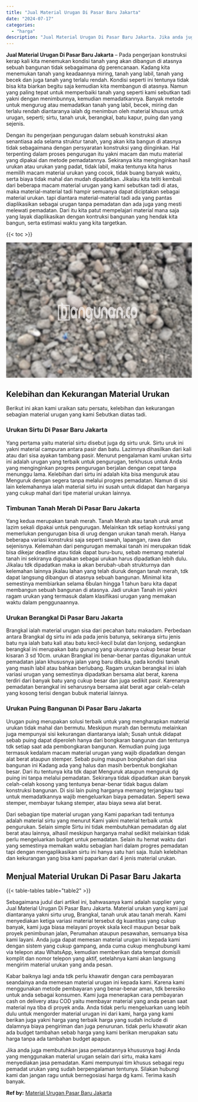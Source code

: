 ```yaml
---
title: "Jual Material Urugan Di Pasar Baru Jakarta"
date: "2024-07-17"
categories: 
  - "harga"
description: "Jual Material Urugan Di Pasar Baru Jakarta. Jika anda juga membutuhkan jasa pemadatannya khususnya bagi Anda yang menggunakan material urugan selain dari sir..."
---
```


**Jual Material Urugan Di Pasar Baru Jakarta** – Pada pengerjaan konstruksi kerap kali kita menemukan kondisi tanah yang akan dibangun di atasnya sebuah bangunan tidak sebagaimana dg perencanaan. Kadang kita menemukan tanah yang keadaannya miring, tanah yang labil, tanah yang becek dan juga tanah yang terlalu rendah. Kondisi seperti ini tentunya tidak bisa kita biarkan begitu saja kemudian kita membangun di atasnya. Namun yang paling tepat untuk memperbaiki tanah yang seperti kami sebutkan tadi yakni dengan menimbunnya, kemudian memadatkannya. Banyak metode untuk mengurug atau memadatkan tanah yang labil, becek, miring dan terlalu rendah diantaranya ialah dg menimbun oleh material khusus untuk urugan, seperti; sirtu, tanah uruk, berangkal, batu kapur, puing dan yang sejenis.

Dengan itu pengerjaan pengurugan dalam sebuah konstruksi akan senantiasa ada selama struktur tanah, yang akan kita bangun di atasnya tidak sebagaimana dengan persyaratan konstruksi yang diinginkan. Hal terpenting dalam proses pengurugan itu yakni macam dan mutu material yang dipakai dan metode pemadatannya. Sekiranya kita menginginkan hasil urukan atau urukan yang padat, tidak labil, maka tentunya kita harus memilih macam material urukan yang cocok, tidak buang banyak waktu, serta biaya tidak mahal dan mudah dipadatkan. Jikalau kita teliti kembali dari beberapa macam material urugan yang kami sebutkan tadi di atas, maka material-material tadi hampir semuanya dapat diciptakan sebagai material urukan. tapi diantara material-material tadi ada yang pantas diaplikasikan sebagai urugan tanpa pemadatan dan ada juga yang mesti melewati pemadatan. Dari itu kita patut mempelajari material mana saja yang layak diaplikasikan dengan kontruksi bangunan yang hendak kita bangun, serta estimasi waktu yang kita targetkan.

{{< toc >}}

![Jual Material Urugan Di Pasar Baru Jakarta](/images/jual-urugan-22.png)

## Kelebihan dan Kekurangan Material Urukan

Berikut ini akan kami uraikan satu persatu, kelebihan dan kekurangan sebagian material urugan yang kami Sebutkan diatas tadi.

### Urukan Sirtu Di Pasar Baru Jakarta

Yang pertama yaitu material sirtu disebut juga dg sirtu uruk. Sirtu uruk ini yakni material campuran antara pasir dan batu. Lazimnya dihasilkan dari kali atau dari sisa ayakan tambang pasir. Menurut pengalaman kami urukan sirtu ini adalah urugan yang terbaik untuk pengurugan, terkhusus untuk Anda yang menginginkan progres pengurugan berjalan dengan cepat tanpa menunggu lama. Kelebihan dari sirtu ini adalah kita bisa menguruk atau Menguruk dengan segera tanpa melalui progres pemadatan. Namun di sisi lain kelemahannya ialah material sirtu ini susah untuk didapat dan harganya yang cukup mahal dari tipe material urukan lainnya.

### Timbunan Tanah Merah Di Pasar Baru Jakarta

Yang kedua merupakan tanah merah. Tanah Merah atau tanah uruk amat lazim sekali dipakai untuk pengurugan. Melainkan tdk setiap kontruksi yang memerlukan pengurugan bisa di urug dengan urukan tanah merah. Hanya beberapa variasi konstruksi saja seperti sawah, lapangan, rawa dan sejenisnya. Kelemahan dari pengurugan memakai tanah ini merupakan tidak bisa dikejar deadline atau tidak dapat buru-buru, sebab memang material tanah ini sekiranya digunakan sebagai urukan harus dipadatkan lebih dulu. Jikalau tdk dipadatkan maka ia akan berubah-ubah strukturnya dan kelemahan lainnya jikalau lahan yang telah diuruk dengan tanah merah, tdk dapat langsung dibangun di atasnya sebuah bangunan. Minimal kita semestinya membiarkan selama 6bulan hingga 1 tahun baru kita dapat membangun sebuah bangunan di atasnya. Jadi urukan Tanah ini yakni ragam urukan yang termasuk dalam klasifikasi urugan yang memakan waktu dalam penggunaannya.

### Urukan Berangkal Di Pasar Baru Jakarta

Brangkal ialah material urugan sisa dari pecahan batu makadam. Perbedaan antara Brangkal dg sirtu ini ada pada jenis batunya, sekiranya sirtu jenis batu nya ialah batu kali atau batu kecil-kecil bulat dan lonjong, sedangkan berangkal ini merupakan batu gunung yang ukurannya cukup besar besar kisaran 3 sd 10cm. urukan Brangkal ini benar-benar pantas digunakan untuk pemadatan jalan khususnya jalan yang baru dibuka, pada kondisi tanah yang masih labil atau bahkan berlubang. Ragam urukan berangkal ini ialah variasi urugan yang semestinya dipadatkan bersama alat berat, karena terdiri dari banyak batu yang cukup besar dan juga sedikit pasir. Karenanya pemadatan berangkal ini seharusnya bersama alat berat agar celah-celah yang kosong terisi dengan bubuk material lainnya.

### Urukan Puing Bangunan Di Pasar Baru Jakarta

Urugan puing merupakan solusi terbaik untuk yang mengharapkan material urukan tidak mahal dan bermutu. Meskipun murah dan bermutu melainkan juga mempunyai sisi kekurangan diantaranya ialah; Susah untuk didapat sebab puing dapat diperoleh hanya dari bongkaran bangunan dan tentunya tdk setiap saat ada pembongkaran bangunan. Kemudian puing juga termasuk kedalam macam material urugan yang wajib dipadatkan dengan alat berat ataupun stemper. Sebab puing maupun bongkahan dari sisa bangunan ini Kadang ada yang halus dan masih berbentuk bongkahan besar. Dari itu tentunya kita tdk dapat Menguruk ataupun menguruk dg puing ini tanpa melalui pemadatan. Sekiranya tidak dipadatkan akan banyak celah-celah kosong yang tentunya benar-benar tidak bagus dalam konstruksi bangunan. Di sisi lain puing harganya memang terjangkau tapi untuk memadatkannya wajib mengeluarkan biaya pemadatan. Seperti sewa stemper, membayar tukang stemper, atau biaya sewa alat berat.

Dari sebagian tipe material urugan yang Kami paparkan tadi tentunya adalah material sirtu yang menurut Kami yakni material terbaik untuk pengurukan. Selain simple Sirtu ini tidak membutuhkan pemadatan dg alat berat atau lainnya, alhasil meskipun harganya mahal sedikit melainkan tidak perlu mengeluarkan budget untuk pemadatan. Selain itu hemat waktu dari yang semestinya memakan waktu sebagian hari dalam progres pemadatan tapi dengan mengaplikasikan sirtu ini hanya satu hari saja. Itulah kelebihan dan kekurangan yang bisa kami paparkan dari 4 jenis material urukan.

## Menjual Material Urukan Di Pasar Baru Jakarta

{{< table-tables table="table2" >}}

Sebagaimana judul dari artikel ini, bahwasanya kami adalah supplier yang Jual Material Urugan Di Pasar Baru Jakarta. Material urukan yang kami jual diantaranya yakni sirtu urug, Brangkal, tanah uruk atau tanah merah. Kami menyediakan ketiga variasi material tersebut dg kuantitas yang cukup banyak, kami juga biasa melayani proyek skala kecil maupun besar baik proyek penimbunan jalan, Perumahan ataupun pesawahan, semuanya bisa kami layani. Anda juga dapat memesan material urugan ini kepada kami dengan sistem yang cukup gampang, anda cuma cukup menghubungi kami via telepon atau WhatsApp, kemudian memberikan data tempat domisili komplit dan nomor telepon yang aktif, setelahnya kami akan langsung mengirim material urukan yang anda pesan.

Kabar baiknya lagi anda tdk perlu khawatir dengan cara pembayaran seandainya anda memesan material urugan ini kepada kami. Karena kami menggunakan metode pembayaran yang benar-benar aman, tdk beresiko untuk anda sebagai konsumen. Kami juga menerapkan cara pembayaran cash on delivery atau COD yaitu membayar material yang anda pesan saat material nya tiba di proyek anda. Anda tidak perlu mengeluarkan uang lebih dulu untuk mengorder material urugan ini dari kami, harga yang kami berikan juga yakni harga yang terbaik harga yang sudah include di dalamnya biaya pengiriman dan juga penurunan. tidak perlu khawatir akan ada budget tambahan sebab harga yang kami berikan merupakan satu harga tanpa ada tambahan budget apapun.

Jika anda juga membutuhkan jasa pemadatannya khususnya bagi Anda yang menggunakan material urugan selain dari sirtu, maka kami menyediakan jasa pemadatan. Kami mempunyai tim khusus sebagai regu pemadat urukan yang sudah berpengalaman tentunya. Silakan hubungi kami dan jangan ragu untuk bernegosiasi harga dg kami. Terima kasih banyak.

**Ref by:** [Material Urugan Pasar Baru Jakarta](https://id.wikipedia.org/wiki/Material)
